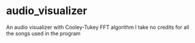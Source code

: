 # audio_visualizer
An audio visualizer with Cooley-Tukey FFT algorithm
I take no credits for all the songs used in the program
